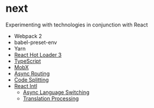 # next

Experimenting with technologies in conjunction with React

* Webpack 2
* babel-preset-env
* Yarn
* [React Hot Loader 3](https://github.com/jrwebdev/next/tree/react-hot-loader%403)
* [TypeScript](https://github.com/jrwebdev/next/tree/typescript)
* [MobX](https://github.com/jrwebdev/next/tree/mobx)
* [Async Routing](https://github.com/jrwebdev/next/tree/async-routing)
* [Code Splitting](https://github.com/jrwebdev/next/tree/code-splitting)
* [React Intl](https://github.com/jrwebdev/next/tree/react-intl)
  * [Async Language Switching](https://github.com/jrwebdev/next/tree/react-intl-async)
  * [Translation Processing](https://github.com/jrwebdev/next/tree/babel-plugin-react-intl)
